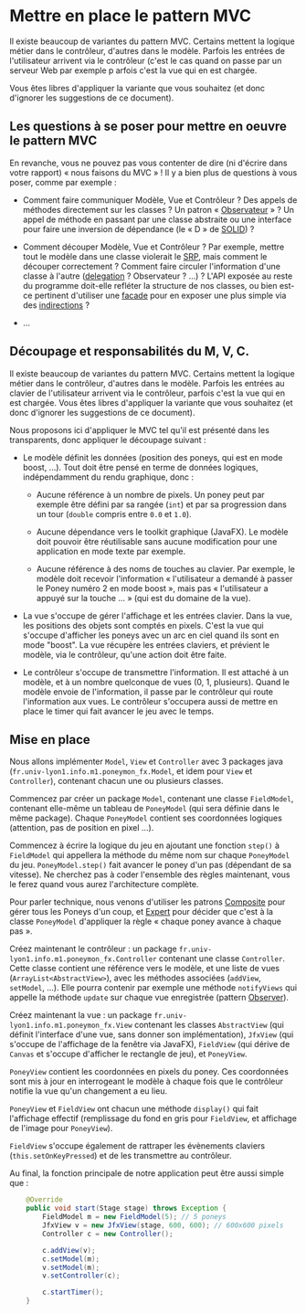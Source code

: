 # Mettre en place le pattern MVC

Il existe beaucoup de variantes du pattern MVC. 
Certains mettent la logique métier dans le contrôleur, d'autres dans le modèle. 
Parfois les entrées de l'utilisateur arrivent via le contrôleur (c'est le cas quand on passe par un serveur Web par exemple p
arfois c'est la vue qui en est chargée.                                                                                     

Vous êtes libres d'appliquer la variante que vous souhaitez (et donc d'ignorer les suggestions de ce document).

## Les questions à se poser pour mettre en oeuvre le pattern MVC

En revanche, vous ne pouvez  pas vous contenter de dire (ni d'écrire dans votre rapport) « nous faisons du MVC » ! 
Il y a bien plus de questions à vous poser, comme par exemple :

* Comment faire communiquer Modèle, Vue et Contrôleur ? Des appels de
  méthodes directement sur les classes ? Un patron
  « [Observateur](https://en.wikipedia.org/wiki/Observer_pattern) » ?
  Un appel de méthode en passant par une classe abstraite ou une
  interface pour faire une inversion de dépendance (le « D » de
  [SOLID](https://en.wikipedia.org/wiki/SOLID)) ?
  
* Comment découper Modèle, Vue et Contrôleur ? Par exemple, mettre
  tout le modèle dans une classe violerait le
  [SRP](https://en.wikipedia.org/wiki/Single_responsibility_principle),
  mais comment le découper correctement ? Comment faire circuler
  l'information d'une classe à l'autre
  ([delegation](https://en.wikipedia.org/wiki/Delegation_pattern) ?
  Observateur ? ...) ? L'API exposée au reste du programme doit-elle
  refléter la structure de nos classes, ou bien est-ce pertinent
  d'utiliser une
  [facade](https://en.wikipedia.org/wiki/Facade_pattern) pour en
  exposer une plus simple via des
  [indirections](https://en.wikipedia.org/wiki/GRASP_(object-oriented_design)#Indirection) ?
  
* ...

## Découpage et responsabilités du M, V, C.

Il existe beaucoup de variantes du pattern MVC. Certains mettent la
logique métier dans le contrôleur, d'autres dans le modèle. Parfois
les entrées au clavier de l'utilisateur arrivent via le contrôleur,
parfois c'est la vue qui en est chargée. Vous êtes libres d'appliquer
la variante que vous souhaitez (et donc d'ignorer les suggestions de
ce document).

Nous proposons ici d'appliquer le MVC tel qu'il est présenté dans les
transparents, donc appliquer le découpage suivant :

* Le modèle définit les données (position des poneys, qui est en mode
  boost, ...). Tout doit être pensé en terme de données logiques,
  indépendamment du rendu graphique, donc :
  
  - Aucune référence à un nombre de pixels. Un poney peut par exemple
    être défini par sa rangée (`int`) et par sa progression dans un
    tour (`double` compris entre `0.0` et `1.0`).
	
  - Aucune dépendance vers le toolkit graphique (JavaFX). Le modèle
    doit pouvoir être réutilisable sans aucune modification pour une
    application en mode texte par exemple.
	
  - Aucune référence à des noms de touches au clavier. Par exemple, le
    modèle doit recevoir l'information « l'utilisateur a demandé à
    passer le Poney numéro 2 en mode boost », mais pas « l'utilisateur
    a appuyé sur la touche ... » (qui est du domaine de la vue).

* La vue s'occupe de gérer l'affichage et les entrées clavier. Dans la
  vue, les positions des objets sont comptés en pixels. C'est la vue
  qui s'occupe d'afficher les poneys avec un arc en ciel quand ils
  sont en mode "boost". La vue récupère les entrées claviers, et
  prévient le modèle, via le contrôleur, qu'une action doit être
  faite.

* Le contrôleur s'occupe de transmettre l'information. Il est attaché
  à un modèle, et à un nombre quelconque de vues (0, 1, plusieurs).
  Quand le modèle envoie de l'information, il passe par le contrôleur
  qui route l'information aux vues. Le contrôleur s'occupera aussi de
  mettre en place le timer qui fait avancer le jeu avec le temps.

## Mise en place

Nous allons implémenter `Model`, `View` et `Controller` avec 3 packages
java (`fr.univ-lyon1.info.m1.poneymon_fx.Model`, et idem pour `View`
et `Controller`), contenant chacun une ou plusieurs classes.

Commencez par créer un package `Model`, contenant une classe
`FieldModel`, contenant elle-même un tableau de `PoneyModel` (qui sera
définie dans le même package). Chaque `PoneyModel` contient ses
coordonnées logiques (attention, pas de position en pixel ...).

Commencez à écrire la logique du jeu en ajoutant une fonction `step()`
à `FieldModel` qui appellera la méthode du même nom sur chaque
`PoneyModel` du jeu. `PoneyModel.step()` fait avancer le poney d'un
pas (dépendant de sa vitesse). Ne cherchez pas à coder l'ensemble des
règles maintenant, vous le ferez quand vous aurez l'architecture
complète.

Pour parler technique, nous venons d'utiliser les patrons
[Composite](https://en.wikipedia.org/wiki/Composite_pattern) pour
gérer tous les Poneys d'un coup, et
[Expert](https://en.wikipedia.org/wiki/GRASP_(object-oriented_design)#Information_expert)
pour décider que c'est à la classe `PoneyModel` d'appliquer la règle
« chaque poney avance à chaque pas ».

Créez maintenant le contrôleur : un package
`fr.univ-lyon1.info.m1.poneymon_fx.Controller` contenant une classe
`Controller`. Cette classe contient une référence vers le modèle, et
une liste de vues (`ArrayList<AbstractView>`), avec les méthodes
associées (`addView`, `setModel`, ...). Elle pourra contenir
par exemple une méthode `notifyViews` qui appelle la méthode `update`
sur chaque vue enregistrée (pattern
[Observer](https://en.wikipedia.org/wiki/Observer_pattern)).

Créez maintenant la vue : un package
`fr.univ-lyon1.info.m1.poneymon_fx.View` contenant les classes
`AbstractView` (qui définit l'interface d'une vue, sans donner son
implémentation), `JfxView` (qui s'occupe de l'affichage de la fenêtre
via JavaFX), `FieldView` (qui dérive de `Canvas` et s'occupe
d'afficher le rectangle de jeu), et `PoneyView`.

`PoneyView` contient les coordonnées en pixels du poney. Ces
coordonnées sont mis à jour en interrogeant le modèle à chaque fois
que le contrôleur notifie la vue qu'un changement a eu lieu.

`PoneyView` et `FieldView` ont chacun une méthode `display()` qui fait
l'affichage effectif (remplissage du fond en gris pour `FieldView`, et
affichage de l'image pour `PoneyView`).

`FieldView` s'occupe également de rattraper les évènements claviers
(`this.setOnKeyPressed`) et de les transmettre au contrôleur.

Au final, la fonction principale de notre application peut être aussi
simple que :

```java
    @Override
    public void start(Stage stage) throws Exception {
        FieldModel m = new FieldModel(5); // 5 poneys
        JfxView v = new JfxView(stage, 600, 600); // 600x600 pixels
        Controller c = new Controller();

        c.addView(v);
        c.setModel(m);
        v.setModel(m);
        v.setController(c);

        c.startTimer();
    }
```
